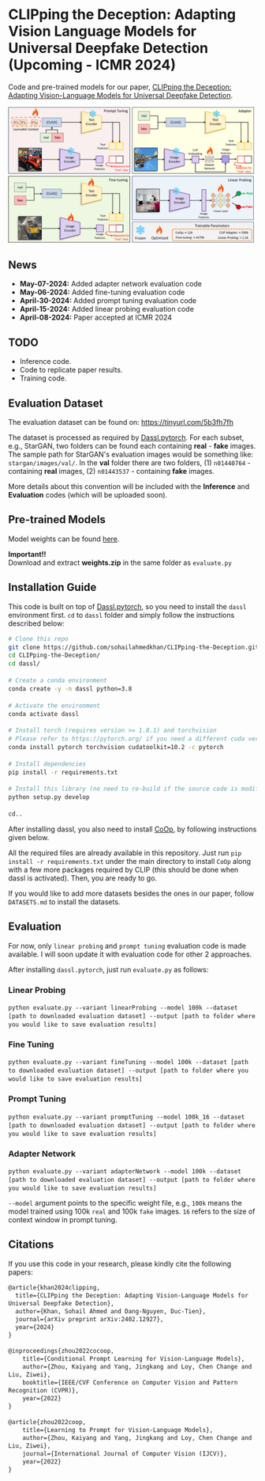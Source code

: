 # CLIPping the Deception: Adapting Vision Language Models for Universal Deepfake Detection (Upcoming - ICMR 2024)
Code and pre-trained models for our paper, [CLIPping the Deception: Adapting Vision-Language Models for Universal Deepfake Detection](https://arxiv.org/pdf/2402.12927).

<img src="assets/main.png" alt="Alt text" title="Optional title">

## News
* **May-07-2024:** Added adapter network evaluation code
* **May-06-2024:** Added fine-tuning evaluation code
* **April-30-2024:** Added prompt tuning evaluation code
* **April-15-2024:** Added linear probing evaluation code
* **April-08-2024:** Paper accepted at ICMR 2024

## TODO
* Inference code.
* Code to replicate paper results.
* Training code.

## Evaluation Dataset
The evaluation dataset can be found on: https://tinyurl.com/5b3fh7fh

The dataset is processed as required by [Dassl.pytorch](https://github.com/KaiyangZhou/Dassl.pytorch). For each subset, e.g., StarGAN, two folders can be found each containing **real** - **fake** images. The sample path for StarGAN's evaluation images would be something like: `stargan/images/val/`. In the **val** folder there are two folders, (1) `n01440764` - containing **real** images, (2) `n01443537` - containing **fake** images.

More details about this convention will be included with the **Inference** and **Evaluation** codes (which will be uploaded soon).

## Pre-trained Models
Model weights can be found [here](https://tinyurl.com/nhheyn9r).

**Important!!** <br />
Download and extract **weights.zip** in the same folder as `evaluate.py`

## Installation Guide
This code is built on top of [Dassl.pytorch](https://github.com/KaiyangZhou/Dassl.pytorch), so you need to install the `dassl` environment first. `cd` to `dassl` folder and simply follow the instructions described below: 

```bash
# Clone this repo
git clone https://github.com/sohailahmedkhan/CLIPping-the-Deception.git
cd CLIPping-the-Deception/
cd dassl/

# Create a conda environment
conda create -y -n dassl python=3.8

# Activate the environment
conda activate dassl

# Install torch (requires version >= 1.8.1) and torchvision
# Please refer to https://pytorch.org/ if you need a different cuda version
conda install pytorch torchvision cudatoolkit=10.2 -c pytorch

# Install dependencies
pip install -r requirements.txt

# Install this library (no need to re-build if the source code is modified)
python setup.py develop

cd..
```

After installing dassl, you also need to install [CoOp](https://github.com/KaiyangZhou/CoOp/tree/main), by following instructions given below. 
<br />

All the required files are already available in this repository. Just run `pip install -r requirements.txt` under the main directory to install `CoOp` along with a few more packages required by CLIP (this should be done when dassl is activated). Then, you are ready to go.

If you would like to add more datasets besides the ones in our paper, follow `DATASETS.md` to install the datasets.

## Evaluation
For now, only `linear probing` and `prompt tuning` evaluation code is made available. I will soon update it with evaluation code for other 2 approaches.

After installing `dassl.pytorch`, just run `evaluate.py` as follows:

### Linear Probing
`python evaluate.py --variant linearProbing --model 100k --dataset [path to downloaded evaluation dataset] --output [path to folder where you would like to save evaluation results]`

### Fine Tuning
`python evaluate.py --variant fineTuning --model 100k --dataset [path to downloaded evaluation dataset] --output [path to folder where you would like to save evaluation results]`

### Prompt Tuning
`python evaluate.py --variant promptTuning --model 100k_16 --dataset [path to downloaded evaluation dataset] --output [path to folder where you would like to save evaluation results]`

### Adapter Network
`python evaluate.py --variant adapterNetwork --model 100k --dataset [path to downloaded evaluation dataset] --output [path to folder where you would like to save evaluation results]`

`--model` argument points to the specific weight file, e.g., `100k` means the model trained using 100k `real` and 100k `fake` images. `16` refers to the size of context window in prompt tuning.

## Citations
If you use this code in your research, please kindly cite the following papers:
```
@article{khan2024clipping,
  title={CLIPping the Deception: Adapting Vision-Language Models for Universal Deepfake Detection},
  author={Khan, Sohail Ahmed and Dang-Nguyen, Duc-Tien},
  journal={arXiv preprint arXiv:2402.12927},
  year={2024}
}

@inproceedings{zhou2022cocoop,
    title={Conditional Prompt Learning for Vision-Language Models},
    author={Zhou, Kaiyang and Yang, Jingkang and Loy, Chen Change and Liu, Ziwei},
    booktitle={IEEE/CVF Conference on Computer Vision and Pattern Recognition (CVPR)},
    year={2022}
}

@article{zhou2022coop,
    title={Learning to Prompt for Vision-Language Models},
    author={Zhou, Kaiyang and Yang, Jingkang and Loy, Chen Change and Liu, Ziwei},
    journal={International Journal of Computer Vision (IJCV)},
    year={2022}
}
```
